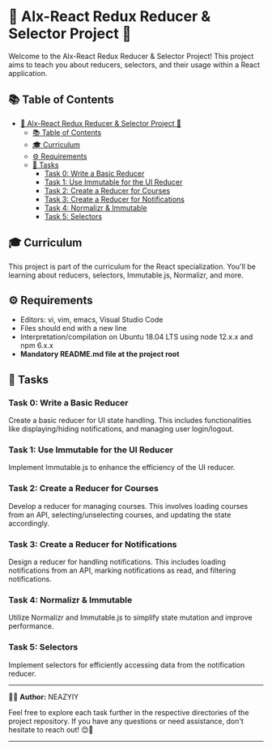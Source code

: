 # 🚀 Alx-React Redux Reducer & Selector Project 🎨

Welcome to the Alx-React Redux Reducer & Selector Project! This project aims to teach you about reducers, selectors, and their usage within a React application.

## 📚 Table of Contents

- [🚀 Alx-React Redux Reducer \& Selector Project 🎨](#-alx-react-redux-reducer--selector-project-)
  - [📚 Table of Contents](#-table-of-contents)
  - [🎓 Curriculum](#-curriculum)
  - [⚙️ Requirements](#️-requirements)
  - [📝 Tasks](#-tasks)
    - [Task 0: Write a Basic Reducer](#task-0-write-a-basic-reducer)
    - [Task 1: Use Immutable for the UI Reducer](#task-1-use-immutable-for-the-ui-reducer)
    - [Task 2: Create a Reducer for Courses](#task-2-create-a-reducer-for-courses)
    - [Task 3: Create a Reducer for Notifications](#task-3-create-a-reducer-for-notifications)
    - [Task 4: Normalizr \& Immutable](#task-4-normalizr--immutable)
    - [Task 5: Selectors](#task-5-selectors)

## 🎓 Curriculum

This project is part of the curriculum for the React specialization. You'll be learning about reducers, selectors, Immutable.js, Normalizr, and more.

## ⚙️ Requirements

- Editors: vi, vim, emacs, Visual Studio Code
- Files should end with a new line
- Interpretation/compilation on Ubuntu 18.04 LTS using node 12.x.x and npm 6.x.x
- **Mandatory README.md file at the project root**

## 📝 Tasks

### Task 0: Write a Basic Reducer

Create a basic reducer for UI state handling. This includes functionalities like displaying/hiding notifications, and managing user login/logout.

### Task 1: Use Immutable for the UI Reducer

Implement Immutable.js to enhance the efficiency of the UI reducer.

### Task 2: Create a Reducer for Courses

Develop a reducer for managing courses. This involves loading courses from an API, selecting/unselecting courses, and updating the state accordingly.

### Task 3: Create a Reducer for Notifications

Design a reducer for handling notifications. This includes loading notifications from an API, marking notifications as read, and filtering notifications.

### Task 4: Normalizr & Immutable

Utilize Normalizr and Immutable.js to simplify state mutation and improve performance.

### Task 5: Selectors

Implement selectors for efficiently accessing data from the notification reducer.

---

👩‍💻 **Author:** NEAZYIY

Feel free to explore each task further in the respective directories of the project repository. If you have any questions or need assistance, don't hesitate to reach out! 😊🚀

---